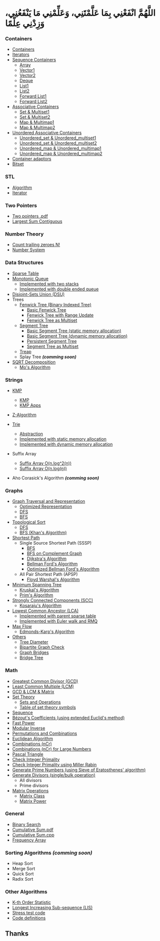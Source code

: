# اللَّهُمَّ انْفَعْنِي بِمَا عَلَّمْتَنِي، وَعَلِّمْنِي مَا يَنْفَعُنِي، وَزِدْنِي عِلْمًا


### Containers
- [Containers](https://github.com/Khaled-M-Fawzi/MyCompetitiveProgramming/blob/master/Containers/Containers)     
- [Iterators](https://github.com/Khaled-M-Fawzi/MyCompetitiveProgramming/blob/master/Containers/B%20_%20Iterators)
- [Sequence Containers](https://github.com/Khaled-M-Fawzi/MyCompetitiveProgramming/tree/master/Containers/Sequence%20Containers)
	- [Array](https://github.com/Khaled-M-Fawzi/MyCompetitiveProgramming/blob/master/Containers/Sequence%20Containers/A%20_%20Array)
	-  [Vector1](https://github.com/Khaled-M-Fawzi/MyCompetitiveProgramming/blob/master/Containers/Sequence%20Containers/B1%20_%20Vector)
	- [Vector2](https://github.com/Khaled-M-Fawzi/MyCompetitiveProgramming/blob/master/Containers/Sequence%20Containers/B2%20_%20vector)
	- [Deque](https://github.com/Khaled-M-Fawzi/MyCompetitiveProgramming/blob/master/Containers/Sequence%20Containers/C%20_%20Deque)
	- [List1](https://github.com/Khaled-M-Fawzi/MyCompetitiveProgramming/blob/master/Containers/Sequence%20Containers/D1%20_%20List)
	- [List2](https://github.com/Khaled-M-Fawzi/MyCompetitiveProgramming/blob/master/Containers/Sequence%20Containers/D2%20_%20List)
	- [Forward List1](https://github.com/Khaled-M-Fawzi/MyCompetitiveProgramming/blob/master/Containers/Sequence%20Containers/E1%20_%20Forward%20List)
	- [Forward List2](https://github.com/Khaled-M-Fawzi/MyCompetitiveProgramming/blob/master/Containers/Sequence%20Containers/E2%20_%20Forward%20List)
- [Associative Containers](https://github.com/Khaled-M-Fawzi/MyCompetitiveProgramming/tree/master/Containers/Associative%20Containers)
	- [Set & Multiset1](https://github.com/Khaled-M-Fawzi/MyCompetitiveProgramming/blob/master/Containers/Associative%20Containers/A1%20_%20Set%20%26%20Multiset)
	- [Set & Multiset2](https://github.com/Khaled-M-Fawzi/MyCompetitiveProgramming/blob/master/Containers/Associative%20Containers/A2%20_%20Set%20%26%20Multiset)
	- [Map & Multimap1](https://github.com/Khaled-M-Fawzi/MyCompetitiveProgramming/blob/master/Containers/Associative%20Containers/B1%20_%20Map%20%26%20Multimap)
	- [Map & Multimap2](https://github.com/Khaled-M-Fawzi/MyCompetitiveProgramming/blob/master/Containers/Associative%20Containers/B2%20_%20Map%20%26%20Multimap)
- [Unordered Associative Containers](https://github.com/Khaled-M-Fawzi/MyCompetitiveProgramming/tree/master/Containers/Unordered%20Associative%20Containers)
	- [Unordered_set & Unordered_multiset1](https://github.com/Khaled-M-Fawzi/MyCompetitiveProgramming/blob/master/Containers/Unordered%20Associative%20Containers/A1%20_%20Unordered_set%20%26%20Unordered_multiset)
	- [Unordered_set & Unordered_multiset2](https://github.com/Khaled-M-Fawzi/MyCompetitiveProgramming/blob/master/Containers/Unordered%20Associative%20Containers/A2%20_%20Unordered_set%20%26%20Unordered_multiset)
	- [Unordered_map & Unordered_multimap1](https://github.com/Khaled-M-Fawzi/MyCompetitiveProgramming/blob/master/Containers/Unordered%20Associative%20Containers/B1%20_%20Unordered_map%20%26%20Unordered_multimap)
	- [Unordered_map & Unordered_multimap2](https://github.com/Khaled-M-Fawzi/MyCompetitiveProgramming/blob/master/Containers/Unordered%20Associative%20Containers/B2%20_%20Unordered_map%20%26%20Unordered_multimap)
- [Container adaptors](https://github.com/Khaled-M-Fawzi/MyCompetitiveProgramming/blob/master/Containers/Container%20adaptors)
- [Bitset](https://github.com/Khaled-M-Fawzi/MyCompetitiveProgramming/blob/master/Containers/Bitset)

### STL
- [Algorithm](https://github.com/Khaled-M-Fawzi/MyCompetitiveProgramming/tree/master/STL/Algorithm)
- [Iterator](https://github.com/Khaled-M-Fawzi/MyCompetitiveProgramming/tree/master/STL/Iterator)

### Two Pointers
- [Two pointers .pdf](https://github.com/Khaled-M-Fawzi/MyCompetitiveProgramming/blob/master/Two%20Pointers/Two%20pointers%20.pdf)
- [Largest Sum Contiguous](https://github.com/Khaled-M-Fawzi/MyCompetitiveProgramming/blob/master/Two%20Pointers/Largest%20Sum%20Contiguous)

### Number Theory
- [Count trailing zeroes N!](https://github.com/Khaled-M-Fawzi/MyCompetitiveProgramming/tree/master/Number%20Theory/Count%20trailing%20zeroes%20N!)
- [Number System](https://github.com/Khaled-M-Fawzi/MyCompetitiveProgramming/blob/master/Number%20Theory/Number%20System)

### Data Structures
- [Sparse Table](https://github.com/OmarBazaraa/Competitive-Programming/tree/master/src/data_structures/sparse_table)
- [Monotonic Queue](https://github.com/OmarBazaraa/Competitive-Programming/tree/master/src/data_structures/monotonic_queue)
	- [Implemented with two stacks](https://github.com/OmarBazaraa/Competitive-Programming/blob/master/src/data_structures/monotonic_queue/monotonic_queue_using_stacks.cpp)
	- [Implemented with double ended queue](https://github.com/OmarBazaraa/Competitive-Programming/blob/master/src/data_structures/monotonic_queue/monotonic_queue.cpp)
- [Disjoint-Sets Union (DSU)](https://github.com/OmarBazaraa/Competitive-Programming/tree/master/src/data_structures/disjoint_sets_union)
- Trees
	- [Fenwick Tree (Binary Indexed Tree)](https://github.com/OmarBazaraa/Competitive-Programming/tree/master/src/data_structures/fenwick_tree)
		- [Basic Fenwick Tree](https://github.com/OmarBazaraa/Competitive-Programming/blob/master/src/data_structures/fenwick_tree/fenwick_tree.cpp)
		- [Fenwick Tree with Range Update](https://github.com/OmarBazaraa/Competitive-Programming/blob/master/src/data_structures/fenwick_tree/fenwick_tree_range.cpp)
		- [Fenwick Tree as Multiset](https://github.com/OmarBazaraa/Competitive-Programming/blob/master/src/data_structures/fenwick_tree/fenwick_tree_multiset.cpp)
	- [Segment Tree](https://github.com/OmarBazaraa/Competitive-Programming/tree/master/src/data_structures/segment_tree)
		- [Basic Segment Tree (static memory allocation)](https://github.com/OmarBazaraa/Competitive-Programming/blob/master/src/data_structures/segment_tree/segment_tree_static.cpp)
		- [Basic Segment Tree (dynamic memory allocation)](https://github.com/OmarBazaraa/Competitive-Programming/blob/master/src/data_structures/segment_tree/segment_tree_dynamic.cpp)
		- [Persistent Segment Tree](https://github.com/OmarBazaraa/Competitive-Programming/blob/master/src/data_structures/segment_tree/persistent_segment_tree.cpp)
		- [Segment Tree as Multiset](https://github.com/OmarBazaraa/Competitive-Programming/blob/master/src/data_structures/segment_tree/segment_tree_multiset.cpp)
	- [Treap](https://github.com/OmarBazaraa/Competitive-Programming/tree/master/src/data_structures/treap)
	- Splay Tree **<i>(comming soon)</i>**
- [SQRT Decomposition](https://github.com/OmarBazaraa/Competitive-Programming/tree/master/src/data_structures/sqrt_decomposition)
	- [Mo's Algorithm](https://github.com/OmarBazaraa/Competitive-Programming/blob/master/src/data_structures/sqrt_decomposition/mo_algorithm.cpp)

### Strings
- [KMP](https://github.com/Khaled-M-Fawzi/MyCompetitiveProgramming/tree/master/String/KMP)
	- [KMP](https://github.com/Khaled-M-Fawzi/MyCompetitiveProgramming/blob/master/String/KMP/KMP.pdf)
	- [KMP Apps](https://github.com/Khaled-M-Fawzi/MyCompetitiveProgramming/blob/master/String/KMP/KMP%20Apps.pdf)
- [Z-Algorithm](https://github.com/OmarBazaraa/Competitive-Programming/tree/master/src/strings/z_algorithm)
- [Trie](https://github.com/Khaled-M-Fawzi/MyCompetitiveProgramming/tree/master/String/Trie)
	- [Abstraction](https://github.com/Khaled-M-Fawzi/MyCompetitiveProgramming/blob/master/String/Trie/Abstraction.pdf)
	- [Implemented with static memory allocation](https://github.com/Khaled-M-Fawzi/MyCompetitiveProgramming/blob/master/String/Trie/Trie_Static.cpp)
	- [Implemented with dynamic memory allocation](https://github.com/Khaled-M-Fawzi/MyCompetitiveProgramming/blob/master/String/Trie/Trie_dynamic.cpp)
	
- Suffix Array
	- [Suffix Array O(n.log^2(n))](https://github.com/OmarBazaraa/Competitive-Programming/blob/master/src/strings/suffix_array/suffix_array_slow.cpp)
	- [Suffix Array O(n.log(n))](https://github.com/OmarBazaraa/Competitive-Programming/blob/master/src/strings/suffix_array/suffix_array.cpp)
- Aho Corasick's Algorithm **<i>(comming soon)</i>**

### Graphs
- [Graph Traversal and Representation](https://github.com/OmarBazaraa/Competitive-Programming/tree/master/src/graphs/traversal)
	- [Optimized Representation](https://github.com/OmarBazaraa/Competitive-Programming/blob/master/src/graphs/traversal/graph_traversal_static.cpp)
	- [DFS](https://github.com/OmarBazaraa/Competitive-Programming/blob/master/src/graphs/traversal/graph_traversal.cpp#L14)
	- [BFS](https://github.com/OmarBazaraa/Competitive-Programming/blob/master/src/graphs/traversal/graph_traversal.cpp#L25)
- [Topological Sort](https://github.com/OmarBazaraa/Competitive-Programming/tree/master/src/graphs/traversal)
	- [DFS](https://github.com/OmarBazaraa/Competitive-Programming/blob/master/src/graphs/traversal/graph_traversal.cpp#L43)
	- [BFS (Khan's Algorithm)](https://github.com/OmarBazaraa/Competitive-Programming/blob/master/src/graphs/traversal/graph_traversal.cpp#L59)
- [Shortest Path](https://github.com/OmarBazaraa/Competitive-Programming/tree/master/src/graphs/shortest_path)
	- Single Source Shortest Path (SSSP)
		- [BFS](https://github.com/OmarBazaraa/Competitive-Programming/blob/master/src/graphs/shortest_path/bfs.cpp)
		- [BFS on Complement Graph](https://github.com/OmarBazaraa/Competitive-Programming/blob/master/src/graphs/shortest_path/bfs_complement_graph.cpp)
		- [Dijkstra's Algorithm](https://github.com/OmarBazaraa/Competitive-Programming/blob/master/src/graphs/shortest_path/dijkstra.cpp)
		- [Bellman Ford's Algorithm](https://github.com/OmarBazaraa/Competitive-Programming/blob/master/src/graphs/shortest_path/bellman_ford.cpp)
		- [Optimized Bellman Ford's Algorithm](https://github.com/OmarBazaraa/Competitive-Programming/blob/master/src/graphs/shortest_path/bellman_ford_optimized.cpp)
	- All Pair Shortest Path (APSP)
		- [Floyd Warshal's Algorithm](https://github.com/OmarBazaraa/Competitive-Programming/blob/master/src/graphs/shortest_path/floyd_warshal.cpp)
- [Minimum Spanning Tree](https://github.com/OmarBazaraa/Competitive-Programming/tree/master/src/graphs/minimum_spanning_tree)
	- [Kruskal's Algorithm](https://github.com/OmarBazaraa/Competitive-Programming/blob/master/src/graphs/minimum_spanning_tree/kruskal.cpp)
	- [Prim's Algorithm](https://github.com/OmarBazaraa/Competitive-Programming/blob/master/src/graphs/minimum_spanning_tree/prim.cpp)
- [Strongly Connected Components (SCC)](https://github.com/OmarBazaraa/Competitive-Programming/tree/master/src/graphs/strongly_connected_components)
	- [Kosaraju's Algorithm](https://github.com/OmarBazaraa/Competitive-Programming/blob/master/src/graphs/strongly_connected_components/kosaraju.cpp)
- [Lowest Common Ancestor (LCA)](https://github.com/OmarBazaraa/Competitive-Programming/tree/master/src/graphs/lowest_common_ancestor)
	- [Implemented with parent sparse table](https://github.com/OmarBazaraa/Competitive-Programming/blob/master/src/graphs/lowest_common_ancestor/LCA.cpp)
	- [Implemented with Euler walk and RMQ](https://github.com/OmarBazaraa/Competitive-Programming/blob/master/src/graphs/lowest_common_ancestor/LCA_Euler.cpp)
- [Max Flow](https://github.com/OmarBazaraa/Competitive-Programming/tree/master/src/graphs/max_flow)
	- [Edmonds-Karp's Algorithm](https://github.com/OmarBazaraa/Competitive-Programming/blob/master/src/graphs/max_flow/edmonds_karp.cpp)
- [Others](https://github.com/OmarBazaraa/Competitive-Programming/tree/master/src/graphs/others)
	- [Tree Diameter](https://github.com/OmarBazaraa/Competitive-Programming/blob/master/src/graphs/others/tree_diameter.cpp)
	- [Bipartite Graph Check](https://github.com/OmarBazaraa/Competitive-Programming/blob/master/src/graphs/others/bipartite_graph.cpp)
	- [Graph Bridges](https://github.com/OmarBazaraa/Competitive-Programming/blob/master/src/graphs/others/graph_bridges.cpp)
	- [Bridge Tree](https://github.com/OmarBazaraa/Competitive-Programming/blob/master/src/graphs/others/bridge_tree.cpp)

### Math
- [Greatest Common Divisor (GCD)](https://github.com/Khaled-M-Fawzi/MyCompetitiveProgramming/blob/master/Math/Greatest%20Common%20Divisor.cpp)
- [Least Common Multiple (LCM)](https://github.com/Khaled-M-Fawzi/MyCompetitiveProgramming/blob/master/Math/Least%20Common%20Multiple.cpp)
- [GCD & LCM & Matrix](https://github.com/Khaled-M-Fawzi/MyCompetitiveProgramming/blob/master/Math/GCD%20%26%20LCM%20%26%20Matrix.pdf)
- [Set Theory](https://github.com/Khaled-M-Fawzi/MyCompetitiveProgramming/tree/master/Math/Set%20Theory)
	- [Sets and Operations](https://github.com/Khaled-M-Fawzi/MyCompetitiveProgramming/blob/master/Math/Set%20Theory/Sets%20and%20Operations)
	- [Table of set theory symbols](https://github.com/Khaled-M-Fawzi/MyCompetitiveProgramming/tree/master/Math/Set%20Theory/Table%20of%20set%20theory%20symbols)
- [Sequence](https://github.com/Khaled-M-Fawzi/MyCompetitiveProgramming/blob/master/Math/Sequence)
- [Bézout's Coefficients (using extended Euclid's method)](https://github.com/OmarBazaraa/Competitive-Programming/blob/master/src/math/math.cpp#L44)
- [Fast Power](https://github.com/OmarBazaraa/Competitive-Programming/blob/master/src/math/math.cpp#L69)
- [Modular Inverse](https://github.com/OmarBazaraa/Competitive-Programming/blob/master/src/math/math.cpp#L97)
- [Permutations and Combinations](https://github.com/Khaled-M-Fawzi/MyCompetitiveProgramming/blob/master/Math/Permutations%20and%20Combinations)
- [Euclidean Algorithm](https://github.com/Khaled-M-Fawzi/MyCompetitiveProgramming/blob/master/Math/Euclidean%20Algorithm)
- [Combinations (nCr)](https://github.com/OmarBazaraa/Competitive-Programming/blob/master/src/math/math.cpp#L117)
- [Combinations (nCr) for Large Numbers](https://github.com/OmarBazaraa/Competitive-Programming/blob/master/src/math/math.cpp#L139)
- [Pascal Triangle](https://github.com/OmarBazaraa/Competitive-Programming/blob/master/src/math/math.cpp#L176)
- [Check Integer Primality](https://github.com/Khaled-M-Fawzi/MyCompetitiveProgramming/blob/master/Math/Check%20Integer%20Primality.cpp)
- [Check Integer Primality using Miller Rabin](https://github.com/OmarBazaraa/Competitive-Programming/blob/master/src/math/math.cpp#L219)
- [Generate Prime Numbers (using Sieve of Eratosthenes' algorithm)](https://github.com/OmarBazaraa/Competitive-Programming/blob/master/src/math/math.cpp#L290)
- [Generate Divisors (single/bulk operation)](https://github.com/OmarBazaraa/Competitive-Programming/blob/master/src/math/math.cpp#L315)
	- All divisors
	- Prime divisors
- [Matrix Operations](https://github.com/OmarBazaraa/Competitive-Programming/tree/master/src/math)
	- [Matrix Class](https://github.com/OmarBazaraa/Competitive-Programming/blob/master/src/math/matrix.cpp)
	- [Matrix Power](https://github.com/OmarBazaraa/Competitive-Programming/blob/master/src/math/matrix_minified.cpp)
	
### General
- [Binary Search](https://github.com/Khaled-M-Fawzi/MyCompetitiveProgramming/blob/master/General/Binary%20Search.cpp)
- [Cumulative Sum.pdf](https://github.com/Khaled-M-Fawzi/MyCompetitiveProgramming/blob/master/General/Cumulative%20Sum.pdf)
- [Cumulative Sum.cpp](https://github.com/Khaled-M-Fawzi/MyCompetitiveProgramming/blob/master/General/Cumulative%20Sum.cpp)
- [Frequency Array](https://github.com/Khaled-M-Fawzi/MyCompetitiveProgramming/blob/master/General/Frequency%20Array)

### Sorting Algorithms **<i>(comming soon)</i>**
- Heap Sort
- Merge Sort
- Quick Sort
- Radix Sort

### Other Algorithms
- [K-th Order Statistic](https://github.com/OmarBazaraa/Competitive-Programming/blob/master/src/others/kth_order_statistic.cpp)
- [Longest Increasing Sub-sequence (LIS)](https://github.com/OmarBazaraa/Competitive-Programming/blob/master/src/others/others.cpp)
- [Stress test code](https://github.com/OmarBazaraa/Competitive-Programming/blob/master/src/others/stress.cpp)
- [Code definitions](https://github.com/OmarBazaraa/Competitive-Programming/blob/master/src/others/others.cpp)

## Thanks
